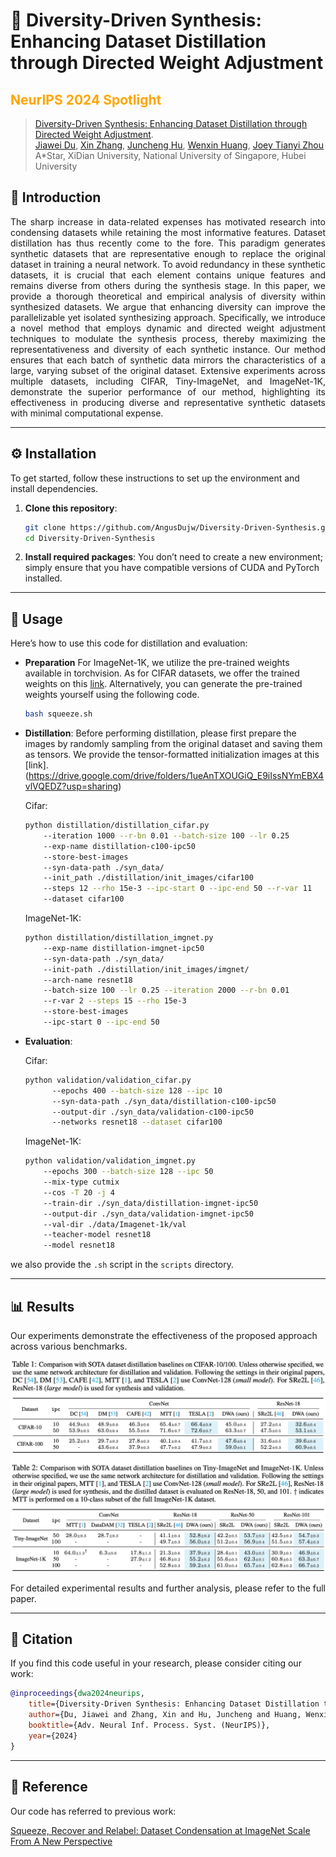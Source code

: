 # 🌟 Diversity-Driven Synthesis: Enhancing Dataset Distillation through Directed Weight Adjustment 
## <span style="color:orange;">NeurIPS 2024 Spotlight</span>

>[Diversity-Driven Synthesis: Enhancing Dataset Distillation through Directed Weight Adjustment](https://arxiv.org/abs/2409.17612).<br>
> [Jiawei Du](https://scholar.google.com/citations?user=WrJKEzEAAAAJ&hl=zh-CN), [Xin Zhang](https://zhangxin-xd.github.io/), [Juncheng Hu](https://scholar.google.com/citations?user=F8_T6XMAAAAJ&hl=en&oi=sra), [Wenxin Huang](https://scholar.google.com/citations?user=TY2PC4CgIwkC&hl=en), [Joey Tianyi Zhou](https://joeyzhouty.github.io/) <br>
> A*Star, XiDian University,  National University of Singapore, Hubei University
> 
## 📖 Introduction
<p align="justify">
The sharp increase in data-related expenses has motivated research into condensing datasets while retaining the most informative features. Dataset distillation has thus recently come to the fore. This paradigm generates synthetic datasets that are representative enough to replace the original dataset in training a neural network. To avoid redundancy in these synthetic datasets, it is crucial that each element contains unique features and remains diverse from others during the synthesis stage. In this paper, we provide a thorough theoretical and empirical analysis of diversity within synthesized datasets. We argue that enhancing diversity can improve the parallelizable yet isolated synthesizing approach. Specifically, we introduce a novel method that employs dynamic and directed weight adjustment techniques to modulate the synthesis process, thereby maximizing the representativeness and diversity of each synthetic instance. Our method ensures that each batch of synthetic data mirrors the characteristics of a large, varying subset of the original dataset. Extensive experiments across multiple datasets, including CIFAR, Tiny-ImageNet, and ImageNet-1K, demonstrate the superior performance of our method, highlighting its effectiveness in producing diverse and representative synthetic datasets with minimal computational expense.</p>

---

## ⚙️ Installation

To get started, follow these instructions to set up the environment and install dependencies.

1. **Clone this repository**:
    ```bash
    git clone https://github.com/AngusDujw/Diversity-Driven-Synthesis.git
    cd Diversity-Driven-Synthesis
    ```

2. **Install required packages**:
   You don’t need to create a new environment; simply ensure that you have compatible versions of CUDA and PyTorch installed.
---

## 🚀 Usage

Here’s how to use this code for distillation and evaluation:
- **Preparation**
For ImageNet-1K, we utilize the pre-trained weights available in torchvision. As for CIFAR datasets, we offer the trained weights on this [link](https://drive.google.com/drive/folders/1dH96COYa4kCquQ4c6wEnt7QobGMl6M3N?usp=sharing). Alternatively, you can generate the pre-trained weights yourself using the following code.
    ```bash
    bash squeeze.sh
    ```
- **Distillation**:
    Before performing distillation, please first prepare the images by randomly sampling from the original dataset and saving them as tensors. We provide the tensor-formatted initialization images at this [link].(https://drive.google.com/drive/folders/1ueAnTXOUGiQ_E9iIssNYmEBX4vlVQEDZ?usp=sharing)

    Cifar:
    ```bash
    python distillation/distillation_cifar.py 
        --iteration 1000 --r-bn 0.01 --batch-size 100 --lr 0.25 
        --exp-name distillation-c100-ipc50 
        --store-best-images 
        --syn-data-path ./syn_data/ 
        --init_path ./distillation/init_images/cifar100 
        --steps 12 --rho 15e-3 --ipc-start 0 --ipc-end 50 --r-var 11 
        --dataset cifar100 
    ```
    ImageNet-1K:
    ```bash
    python distillation/distillation_imgnet.py 
        --exp-name distillation-imgnet-ipc50  
        --syn-data-path ./syn_data/ 
        --init-path ./distillation/init_images/imgnet/ 
        --arch-name resnet18 
        --batch-size 100 --lr 0.25 --iteration 2000 --r-bn 0.01 
        --r-var 2 --steps 15 --rho 15e-3 
        --store-best-images 
        --ipc-start 0 --ipc-end 50 
    ```
- **Evaluation**:
  
    Cifar:
    ```bash
    python validation/validation_cifar.py 
          --epochs 400 --batch-size 128 --ipc 10 
          --syn-data-path ./syn_data/distillation-c100-ipc50 
          --output-dir ./syn_data/validation-c100-ipc50 
          --networks resnet18 --dataset cifar100 
    ```
    ImageNet-1K:
    ```bash
    python validation/validation_imgnet.py 
        --epochs 300 --batch-size 128 --ipc 50 
        --mix-type cutmix 
        --cos -T 20 -j 4 
        --train-dir ./syn_data/distillation-imgnet-ipc50 
        --output-dir ./syn_data/validation-imgnet-ipc50 
        --val-dir ./data/Imagenet-1k/val 
        --teacher-model resnet18 
        --model resnet18 
    ```
we also provide the `.sh` script in the `scripts` directory.

---

## 📊 Results

Our experiments demonstrate the effectiveness of the proposed approach across various benchmarks. 

![Results](./imgs/results.png)

For detailed experimental results and further analysis, please refer to the full paper.

---

## 📑 Citation

If you find this code useful in your research, please consider citing our work:

```bibtex
@inproceedings{dwa2024neurips,
    title={Diversity-Driven Synthesis: Enhancing Dataset Distillation through Directed Weight Adjustment},
    author={Du, Jiawei and Zhang, Xin and Hu, Juncheng and Huang, Wenxin and Zhou, Joey Tianyi},
    booktitle={Adv. Neural Inf. Process. Syst. (NeurIPS)},
    year={2024}
}
```
---
## 🎉 Reference
Our code has referred to previous work:

[Squeeze, Recover and Relabel: Dataset Condensation at ImageNet Scale From A New Perspective](https://github.com/VILA-Lab/SRe2L)

